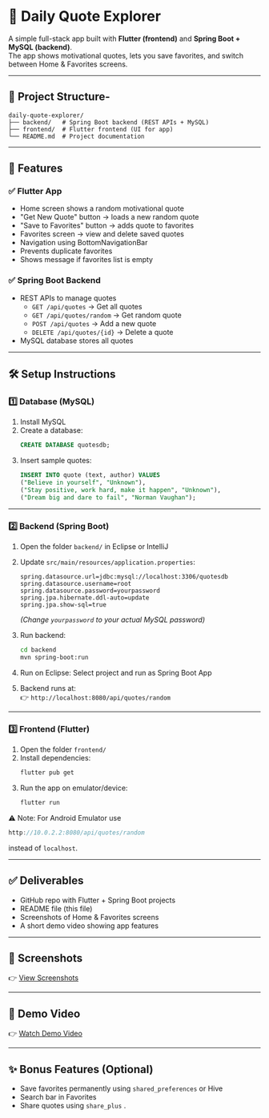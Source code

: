 # 🌟 Daily Quote Explorer

A simple full-stack app built with **Flutter (frontend)** and **Spring Boot + MySQL (backend)**.  
The app shows motivational quotes, lets you save favorites, and switch between Home & Favorites screens.

---

## 📂 Project Structure-
```
daily-quote-explorer/
├── backend/   # Spring Boot backend (REST APIs + MySQL)
├── frontend/  # Flutter frontend (UI for app)
└── README.md  # Project documentation
```

---

## 🚀 Features

### ✅ Flutter App
- Home screen shows a random motivational quote  
- "Get New Quote" button → loads a new random quote  
- "Save to Favorites" button → adds quote to favorites  
- Favorites screen → view and delete saved quotes  
- Navigation using BottomNavigationBar  
- Prevents duplicate favorites  
- Shows message if favorites list is empty  

### ✅ Spring Boot Backend
- REST APIs to manage quotes  
  - `GET /api/quotes` → Get all quotes  
  - `GET /api/quotes/random` → Get random quote  
  - `POST /api/quotes` → Add a new quote  
  - `DELETE /api/quotes/{id}` → Delete a quote  
- MySQL database stores all quotes  

---

## 🛠️ Setup Instructions

### 1️⃣ Database (MySQL)
1. Install MySQL  
2. Create a database:
   ```sql
   CREATE DATABASE quotesdb;
   ```
3. Insert sample quotes:
   ```sql
   INSERT INTO quote (text, author) VALUES
   ("Believe in yourself", "Unknown"),
   ("Stay positive, work hard, make it happen", "Unknown"),
   ("Dream big and dare to fail", "Norman Vaughan");
   ```

---

### 2️⃣ Backend (Spring Boot)
1. Open the folder `backend/` in Eclipse or IntelliJ  
2. Update `src/main/resources/application.properties`:
   ```properties
   spring.datasource.url=jdbc:mysql://localhost:3306/quotesdb
   spring.datasource.username=root
   spring.datasource.password=yourpassword
   spring.jpa.hibernate.ddl-auto=update
   spring.jpa.show-sql=true
   ```
   *(Change `yourpassword` to your actual MySQL password)*  
3. Run backend:
   ```bash
   cd backend
   mvn spring-boot:run
   ```
4.  Run on Eclipse:
   Select project and run as Spring Boot App
  
5. Backend runs at:  
   👉 `http://localhost:8080/api/quotes/random`

---

### 3️⃣ Frontend (Flutter)
1. Open the folder `frontend/`  
2. Install dependencies:
   ```bash
   flutter pub get
   ```
3. Run the app on emulator/device:
   ```bash
   flutter run
   ```
⚠️ Note: For Android Emulator use  
```dart
http://10.0.2.2:8080/api/quotes/random
```
instead of `localhost`.

---

## ✅ Deliverables
- GitHub repo with Flutter + Spring Boot projects  
- README file (this file)  
- Screenshots of Home & Favorites screens  
- A short demo video showing app features  

---

## 📸 Screenshots
👉 [View Screenshots](PASTE_YOUR_SCREENSHOT_LINK_HERE)

---

## 🎥 Demo Video
👉 [Watch Demo Video](https://drive.google.com/file/d/10mDeRsbRarTUqrpsv4wWob1maZsk0wnl/view?usp=sharing)

---

## ✨ Bonus Features (Optional)
- Save favorites permanently using `shared_preferences` or Hive  
- Search bar in Favorites  
- Share quotes using `share_plus`  .
